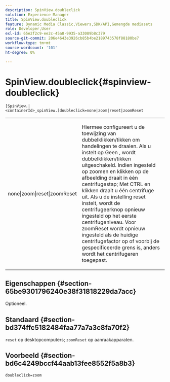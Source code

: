 ```yaml
---
description: SpinView.doubleclick
solution: Experience Manager
title: SpinView.doubleclick
feature: Dynamic Media Classic,Viewers,SDK/API,Gemengde mediasets
role: Developer,User
exl-id: 65e2f2c9-ee2c-45a8-9935-a33089b8c379
source-git-commit: 206e4643e3926cb85b4be2189743578f88180be7
workflow-type: tm+mt
source-wordcount: '101'
ht-degree: 0%

---
```


# SpinView.doubleclick{#spinview-doubleclick}

`[SpinView.|<containerId>_spinView.]doubleclick=none|zoom|reset|zoomReset`

<table id="table_2D828A5750644B9CB95A2989C36F15F1"> 
 <tbody> 
  <tr> 
   <td colname="col1"> <p> <span class="codeph"> none|zoom|reset|zoomReset  </span> </p> </td> 
   <td colname="col2"> <p> Hiermee configureert u de toewijzing van dubbelklikken/tikken om handelingen te draaien. Als u instelt op <span class="codeph"> Geen </span>, wordt dubbelklikken/tikken uitgeschakeld. Indien ingesteld op <span class="codeph"> zoomen </span> en klikken op de afbeelding draait in één centrifugestap; Met CTRL en klikken draait u één centrifuge uit. Als u de instelling <span class="codeph"> reset </span> instelt, wordt de centrifugeerknop opnieuw ingesteld op het eerste centrifugeniveau. Voor <span class="codeph"> zoomReset </span> wordt opnieuw ingesteld als de huidige centrifugefactor op of voorbij de gespecificeerde grens is, anders wordt het centrifugeren toegepast. </p> </td> 
  </tr> 
 </tbody> 
</table>

## Eigenschappen {#section-65be9301796240e38f31818229da7acc}

Optioneel.

## Standaard {#section-bd374ffc5182484faa77a7a3c8fa70f2}

`reset` op desktopcomputers;  `zoomReset` op aanraakapparaten.

## Voorbeeld {#section-bd6c4249bccf44aab13fee8552f5a8b3}

`doubleclick=zoom`
